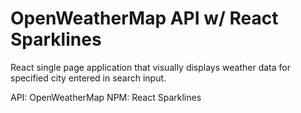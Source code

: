 # OpenWeatherMap API w/ React Sparklines

React single page application that visually displays weather data for specified city entered in search input.

API: OpenWeatherMap
NPM: React Sparklines

